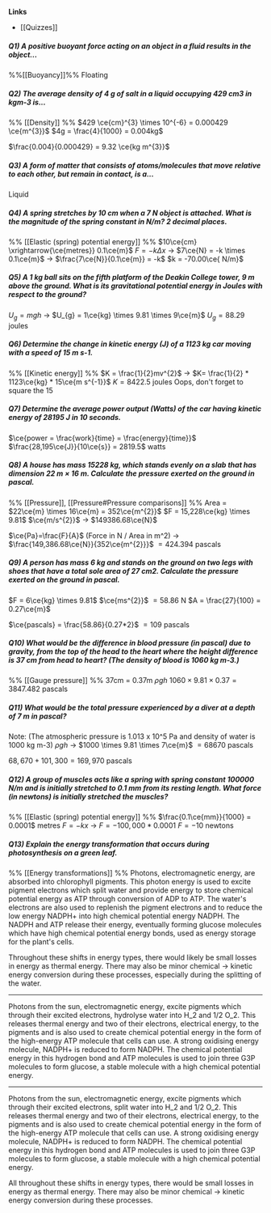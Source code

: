 **Links**
- [[Quizzes]] 


##### Q1) A positive buoyant force acting on an object in a fluid results in the object...
%%[[Buoyancy]]%% 
Floating
##### Q2) The average density of 4 g of salt in a liquid occupying 429 cm3 in kgm-3 is...
%% [[Density]] %%
$429 \ce{cm}^{3} \times 10^{-6} = 0.000429 \ce{m^{3}}$
$4g = \frac{4}{1000} = 0.004kg$

$\frac{0.004}{0.000429} = 9.32 \ce{kg m^{3}}$


##### Q3) A form of matter that consists of atoms/molecules that move relative to each other, but remain in contact, is a...
Liquid

##### Q4) A spring stretches by 10 cm when a 7 N object is attached. What is the magnitude of the spring constant in N/m? 2 decimal places.
%% [[Elastic (spring) potential energy]] %%
$10\ce{cm} \xrightarrow{\ce{metres}} 0.1\ce{m}$
$F = -k \Delta x$
-> $7\ce{N} = -k \times 0.1\ce{m}$
-> $\frac{7\ce{N}}{0.1\ce{m}} = -k$
$k = -70.00\ce{ N/m}$

##### Q5) A 1 kg ball sits on the fifth platform of the Deakin College tower, 9 m above the ground. What is its gravitational potential energy in Joules with respect to the ground?
$U_{g} = mgh$
-> $U_{g} = 1\ce{kg} \times  9.81 \times 9\ce{m}$
$U_{g} = 88.29$ joules


##### Q6) Determine the change in kinetic energy (J) of a 1123 kg car moving with a speed of 15 m s-1.
%% [[Kinetic energy]] %%
$K = \frac{1}{2}mv^{2}$
-> $K= \frac{1}{2} * 1123\ce{kg} * 15\ce{m s^{-1}}$
$K=8422.5$ joules
Oops, don't forget to square the $15$

##### Q7) Determine the average power output (Watts) of the car having kinetic energy of 28195 J in 10 seconds.
$\ce{power = \frac{work}{time} = \frac{energy}{time}}$
$\frac{28,195\ce{J}}{10\ce{s}} = 2819.5$ watts

##### Q8) A house has mass 15228 kg, which stands evenly on a slab that has dimension 22 m × 16 m. Calculate the pressure exerted on the ground in pascal.
%% [[Pressure]], [[Pressure#Pressure comparisons]] %%
Area = $22\ce{m} \times 16\ce{m} = 352\ce{m^{2}}$
$F = 15,228\ce{kg} \times 9.81$ $\ce{m/s^{2}}$
-> $149386.68\ce{N}$

$\ce{Pa}=\frac{F}{A}$ (Force in N / Area in m^2)
-> $\frac{149,386.68\ce{N}}{352\ce{m^{2}}}$
$= 424.394$ pascals

##### Q9) A person has mass 6 kg and stands on the ground on two legs with shoes that have a total sole area of 27 cm2. Calculate the pressure exerted on the ground in pascal.
$F = 6\ce{kg} \times 9.81$ $\ce{ms^{2}}$ $= 58.86$ N
$A = \frac{27}{100} = 0.27\ce{m}$

$\ce{pascals} = \frac{58.86}{0.27*2}$
$= 109$ pascals

##### Q10) What would be the difference in blood pressure (in pascal) due to gravity, from the top of the head to the heart where the height difference is 37 cm from head to heart? (The density of blood is 1060 kg m-3.)
%% [[Gauge pressure]] %%
$37$cm = $0.37$m
$\rho g h$
$1060 \times 9.81 \times 0.37 = 3847.482$ pascals

##### Q11) What would be the total pressure experienced by a diver at a depth of 7 m in pascal? 
Note: (The atmospheric pressure is 1.013 x 10^5 Pa and density of water is 1000 kg m-3)
$\rho g h$
-> $1000 \times 9.81 \times 7\ce{m}$
$= 68670$ pascals

$68,670 + 101,300 = 169,970$ pascals

##### Q12) A group of muscles acts like a spring with spring constant 100000 N/m and is initially stretched to 0.1 mm from its resting length. What force (in newtons) is initially stretched the muscles?
%% [[Elastic (spring) potential energy]] %%
$\frac{0.1\ce{mm}}{1000} = 0.0001$ metres
$F = -kx$
-> $F = -100,000 * 0.0001$
$F = -10$ newtons

##### Q13) Explain the energy transformation that occurs during photosynthesis on a green leaf.
%% [[Energy transformations]] %%
Photons, electromagnetic energy, are absorbed into chlorophyll pigments. This photon energy is used to excite pigment electrons which split water and provide energy to store chemical potential energy as ATP through conversion of ADP to ATP. The water's electrons are also used to replenish the pigment electrons and to reduce the low energy NADPH+ into high chemical potential energy NADPH.
The NADPH and ATP release their energy, eventually forming glucose molecules which have high chemical potential energy bonds, used as energy storage for the plant's cells. 

Throughout these shifts in energy types, there would likely be small losses in energy as thermal energy. There may also be minor chemical -> kinetic energy conversion during these processes, especially during the splitting of the water.

****

Photons from the sun, electromagnetic energy, excite pigments which through their excited electrons, hydrolyse water into H_2 and 1/2 O_2. This releases thermal energy and two of their electrons, electrical energy, to the pigments and is also used to create chemical potential energy in the form of the high-energy ATP molecule that cells can use. A strong oxidising energy molecule, NADPH+ is reduced to form NADPH. The chemical potential energy in this hydrogen bond and ATP molecules is used to join three G3P molecules to form glucose, a stable molecule with a high chemical potential energy. 

****

Photons from the sun, electromagnetic energy, excite pigments which through their excited electrons, split water into H_2 and 1/2 O_2. This releases thermal energy and two of their electrons, electrical energy, to the pigments and is also used to create chemical potential energy in the form of the high-energy ATP molecule that cells can use. A strong oxidising energy molecule, NADPH+ is reduced to form NADPH. The chemical potential energy in this hydrogen bond and ATP molecules is used to join three G3P molecules to form glucose, a stable molecule with a high chemical potential energy. 

All throughout these shifts in energy types, there would be small losses in energy as thermal energy.
There may also be minor chemical -> kinetic energy conversion during these processes.


